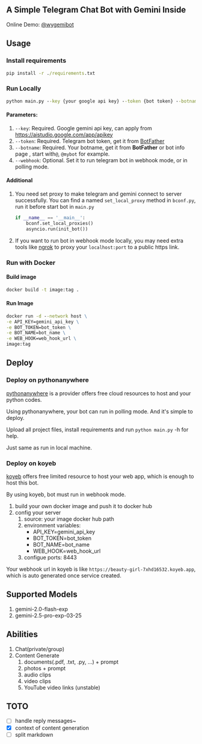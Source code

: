 
## A Simple Telegram Chat Bot with Gemini Inside

Online Demo: [@wygemibot](https://t.me/wygemibot)

## Usage

### Install requirements

```cmd
pip install -r ./requirements.txt
```

### Run Locally

```cmd
python main.py --key {your google api key} --token {bot token} --botname {botname} --webhook {webhook url}
```

#### Parameters:

1. `--key`: Required. Google gemini api key, can apply from https://aistudio.google.com/app/apikey
2. `--token`: Required. Telegram bot token, get it from [BotFather](https://t.me/BotFather)
3. `--botname`: Required. Your botname, get it from **BotFather** or bot info page <username>, 
   start with`@`, `@mybot` for example. 
4. `--webhook`: Optional. Set it to run telegram bot in webhook mode, or in polling mode.

#### Additional 

1. You need set proxy to make telegram and gemini connect to server successfully. You can find a 
   named `set_local_proxy` method in `bconf.py`, run it before start bot in `main.py`

    ```python
    if __name__ == '__main__':
        bconf.set_local_proxies()
        asyncio.run(init_bot())
    ```

2. If you want to run bot in webhook mode locally, you may need extra tools like [ngrok](https://ngrok.com/) 
   to proxy your `localhost:port` to a public https link.

### Run with Docker

#### Build image

```cmd
docker build -t image:tag .
```

#### Run Image

```cmd
docker run -d --network host \
-e API_KEY=gemini_api_key \
-e BOT_TOKEN=bot_token \
-e BOT_NAME=bot_name \
-e WEB_HOOK=web_hook_url \
image:tag
```

## Deploy

### Deploy on pythonanywhere

[pythonanywhere](https://www.pythonanywhere.com/) is a provider offers free cloud resources to host and your python codes.

Using pythonanywhere, your bot can run in polling mode. And it's simple to deploy.

Upload all project files, install requirements and run `python main.py` -h for help.

Just same as run in local machine.

### Deploy on koyeb

[koyeb](https://app.koyeb.com/) offers free limited resource to host your web app, which is enough to host this bot.

By using koyeb, bot must run in webhook mode.

1. build your own docker image and push it to docker hub
2. config your server
   1. source: your image docker hub path
   2. environment variables:
      - API_KEY=gemini_api_key 
      - BOT_TOKEN=bot_token 
      - BOT_NAME=bot_name 
      - WEB_HOOK=web_hook_url 
   3. configue ports: 8443

Your webhook url in koyeb is like `https://beauty-girl-7xhd16532.koyeb.app`, which is auto generated once 
service created.

## Supported Models

1. gemini-2.0-flash-exp
2. gemini-2.5-pro-exp-03-25

## Abilities

1. Chat(private/group)
2. Content Generate
   1. documents(.pdf, .txt, .py, ...) + prompt 
   2. photos + prompt
   3. audio clips
   4. video clips
   5. YouTube video links (unstable)


## TOTO

- [ ] handle reply messages~
- [x] context of content generation
- [ ] split markdown